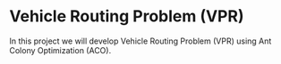 # Vehicle Routing Problem (VPR)
In this project we will develop Vehicle Routing Problem (VPR) using Ant Colony Optimization (ACO).
